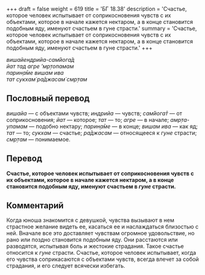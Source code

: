 +++
draft = false
weight = 619
title = 'БГ 18.38'
description = 'Счастье, которое человек испытывает от соприкосновения чувств с их объектами, которое в начале кажется нектаром, а в конце становится подобным яду, именуют счастьем в гуне страсти.'
summary = 'Счастье, которое человек испытывает от соприкосновения чувств с их объектами, которое в начале кажется нектаром, а в конце становится подобным яду, именуют счастьем в гуне страсти.'
+++

_вишайендрийа-сам̇йога̄д  
йат тад агре ’мр̣топамам  
парин̣а̄ме вишам ива  
тат сукхам̇ ра̄джасам̇ смр̣там_

## Пословный перевод

_вишайа_ — с объектами чувств; _индрийа_ — чувств; _сам̇йога̄т_ — от соприкосновения; _йат_ — которое; _тат_ — то; _агре_ — в начале; _амр̣та_\-_упамам_ — подобно нектару; _парин̣а̄ме_ — в конце; _вишам_ _ива_ — как яд; _тат_ — то; _сукхам_ — счастье; _ра̄джасам_ — относящееся к _гуне_ страсти; _смр̣там_ — понимаемое.

## Перевод

**Счастье, которое человек испытывает от соприкосновения чувств с их объектами, которое в начале кажется нектаром, а в конце становится подобным яду, именуют счастьем в _гуне_ страсти.**

## Комментарий

Когда юноша знакомится с девушкой, чувства вызывают в нем страстное желание видеть ее, касаться ее и наслаждаться близостью с ней. Вначале все это доставляет чувствам огромное удовольствие, но рано или поздно становится подобным яду. Они расстаются или разводятся, испытывая боль и жестокие страдания. Такое счастье относится к _гуне_ страсти. Счастье, которое человек испытывает, когда его чувства соприкасаются с объектами чувств, всегда влечет за собой страдания, и его следует всячески избегать.
